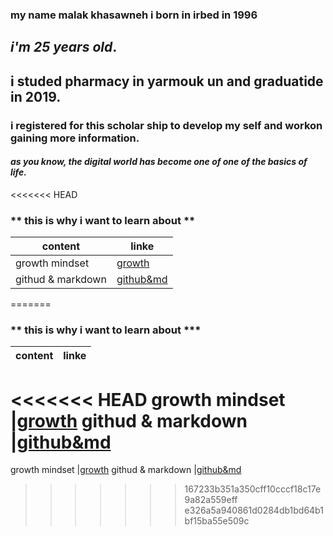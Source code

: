 ### my name malak khasawneh i born in irbed in 1996
## **_i'm 25 years old_**.
## **i studed pharmacy in yarmouk un and graduatide in 2019.**
### i registered for this scholar ship to develop my self and workon gaining more information.
#### *as you know, the digital world has become one of one of the basics of life.* 
<<<<<<< HEAD
### ** this is why i want to learn about **

content |  linke
------------ | -------------
growth mindset |[growth](https://malakkhasawneh2.github.io/reading-notes/one)
githud & markdown |[github&md](https://malakkhasawneh2.github.io/reading-notes/summarize1)
=======
### ** this is why i want to learn about ***

content |  linke
------------ | -------------
<<<<<<< HEAD
growth mindset |[growth](https://malakkhasawneh2.github.io/reading-notes/one.md)
githud & markdown |[github&md](https://malakkhasawneh2.github.io/reading-notes/summarize1.md)
=======
growth mindset |[growth](https://malakkhasawneh2.github.io/reading-notes/one.md)
githud & markdown |[github&md](https://malakkhasawneh2.github.io/reading-notes/summarize1.md)
>>>>>>> 167233b351a350cff10cccf18c17e9a82a559eff
>>>>>>> e326a5a940861d0284db1bd64b1bf15ba55e509c
